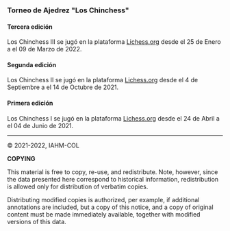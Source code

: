 ### Torneo de Ajedrez "Los Chinchess" 

#### Tercera edición

Los Chinchess III se jugó en la plataforma [Lichess.org](https://lichess.org/) desde el 25 de Enero a el 09 de Marzo de 2022.

#### Segunda edición

Los Chinchess II se jugó en la plataforma [Lichess.org](https://lichess.org/) desde el 4 de Septiembre a el 14 de Octubre de 2021.


#### Primera edición

Los Chinchess I se jugó en la plataforma [Lichess.org](https://lichess.org/) desde el 24 de Abril a el 04 de Junio de 2021.

***

:copyright: 2021-2022, IAHM-COL

**COPYING**

This material is free to copy, re-use, and redistribute. 
Note, however, since the data presented here correspond to historical 
information, redistribution is allowed only for distribution of verbatim 
copies.

Distributing modified copies is authorized, per example, if additional 
annotations are included, but a copy of this notice, and a copy of 
original content must be made immediately available, together with 
modified versions of this data.
